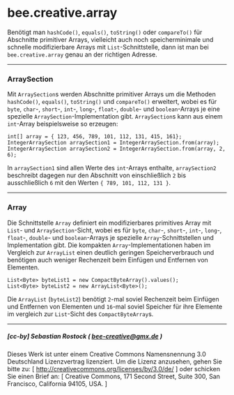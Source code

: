 # bee.creative.array

Benötigt man `hashCode()`, `equals()`, `toString()` oder `compareTo()` für Abschnitte primitiver Arrays, vielleicht auch noch speicherminimale und schnelle modifizierbare Arrays mit `List`-Schnittstelle, dann ist man bei `bee.creative.array` genau an der richtigen Adresse.

__________________________________________________________________________________________


### ArraySection

Mit `ArraySection`s werden Abschnitte primitiver Arrays um die Methoden `hashCode()`, `equals()`, `toString()` und `compareTo()` erweitert, wobei es für `byte`, `char`-, `short`-, `int`-, `long`-, `float`-, `double`- und `boolean`-Arrays je eine spezielle `ArraySection`-Implementation gibt. `ArraySection`s kann aus einem `int`-Array beispielsweise so erzeugen:

	int[] array = { 123, 456, 789, 101, 112, 131, 415, 161};
	IntegerArraySection arraySection1 = IntegerArraySection.from(array);
	IntegerArraySection arraySection2 = IntegerArraySection.from(array, 2, 6);

In `arraySection1` sind allen Werte des `int`-Arrays enthalte, `arraySection2` beschreibt dagegen nur den Abschnitt von einschließlich `2` bis ausschließlich `6` mit den Werten `{ 789, 101, 112, 131 }`.

__________________________________________________________________________________________


### Array

Die Schnittstelle `Array` definiert ein modifizierbares primitives Array mit `List`- und `ArraySection`-Sicht, wobei es für `byte`, `char`-, `short`-, `int`-, `long`-, `float`-, `double`- und `boolean`-Arrays je spezielle `Array`-Schnittstellen und Implementation gibt. Die kompakten `Array`-Implementationen haben im Vergleich zur `ArrayList` einen deutlich geringen Speicherverbrauch und benötigen auch weniger Rechenzeit beim Einfügen und Entfernen von Elementen.

	List<Byte> byteList1 = new CompactByteArray().values();
	List<Byte> byteList2 = new ArrayList<Byte>();

Die `ArrayList` (`byteList2`) benötigt `2`-mal soviel Rechenzeit beim Einfügen und Entfernen von Elementen und `16`-mal soviel Speicher für ihre Elemente im vergleich zur 
`List`-Sicht des `CompactByteArray`s.

__________________________________________________________________________________________


##### [cc-by] Sebastian Rostock ( bee-creative@gmx.de )

Dieses Werk ist unter einem Creative Commons Namensnennung 3.0 Deutschland Lizenzvertrag lizenziert. Um die Lizenz anzusehen, gehen Sie bitte zu: [ http://creativecommons.org/licenses/by/3.0/de/ ] oder schicken Sie einen Brief an: [ Creative Commons, 171 Second Street, Suite 300, San Francisco, California 94105, USA. ]
